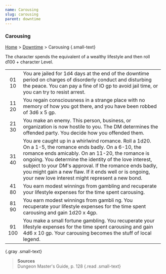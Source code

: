 ```yaml
---
name: Carousing
slug: carousing
parent: downtime
---
```

### Carousing
[Home](dm-operations-center) > [Downtime](downtime) > Carousing {.small-text}

The character spends the equivalent of a wealthy lifestyle and then roll d100 + character Level.

|||
|:-:|---|
| 01 10 | You are jailed for 1d4 days at the end of the downtime period on charges of disorderly conduct and disturbing the peace. You can pay a fine of lO gp to avoid jail time, or you can try to resist arrest. |
| 11 20 | You regain consciousness in a strange place with no memory of how you got there, and you have been robbed of 3d6 x 5 gp. |
| 21 30 | You make an enemy. This person, business, or organization is now hostile to you. The DM determines the offended party. You decide how you offended them. |
| 31 40 | You are caught up in a whirlwind romance. Roll a 1d20. On a 1-5, the romance ends badly. On a 6-10, the romance ends amicably. On an 11-20, the romance is ongoing. You determine the identity of the love interest, subject to your DM's approval. If the romance ends badly, you might gain a new flaw. If it ends well or is ongoing, your new love interest might represent a new bond. |
| 41 80 | You earn modest winnings from gambling and recuperate your lifestyle expenses for the time spent carousing. 
| 81 90 | You earn modest winnings from gambli ng. You recuperate your lifestyle expenses for the time spent carousing and gain 1d20 x 4gp. 
| 91 100| You make a small fortune gambling. You recuperate your lifestyle expenses for the time spent carousing and gain 4d6 x 10 gp. Your carousing becomes the stuff of local legend. |
{.gray .small-text}

> **Sources** <br/>
> Dungeon Master's Guide, p. 128
{.read .small-text}